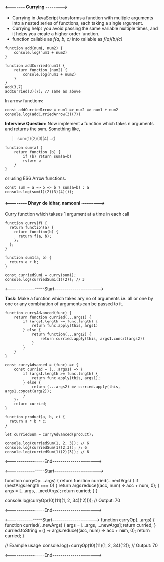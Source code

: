 
####    <------- Currying -------->
* Currying in JavaScript transforms a function with multiple arguments into a nested series of functions, each taking a single argument.
* Currying helps you avoid passing the same variable multiple times, and it helps you create a higher order function.
* function callable as *f(a, b, c)* into callable as *f(a)(b)(c)*.

```
function add(num1, num2) {
    console.log(num1 + num2)
}

function addCurried(num1) {
    return function (num2) {
        console.log(num1 + num2)
    }
}
add(3,7)
addCurried(3)(7); // same as above
```

In arrow functions:
```
const addCurriedArrow = num1 => num2 => num1 + num2
console.log(addCurriedArrow(3)(7))
```
**Interview Question:** Now implement a function which takes n arguments and returns the sum. Something like, 

>sum(1)(2)(3)(4)...()

    function sum(a) {
        return function (b) {
            if (b) return sum(a+b)
            return a
        }
    }

or using ES6 Arrow functions.

    const sum = a => b => b ? sum(a+b) : a
    console.log(sum(1)(2)(3)(4)());


#### <-------- Dhayn de idhar, namooni --------->


Curry function which takses 1 argument at a time in each call
```
function curry(f) {
  return function(a) {
    return function(b) {
      return f(a, b);
    };
  };
}

function sum1(a, b) {
  return a + b;
}

const curriedSum1 = curry(sum1);
console.log(curriedSum1(1)(2)); // 3
```

<-----------------Start---------------------->

**Task:** Make a function which takes any no of arguments i.e. all or one by one or any combination of arguments can be passed to it.

```
function curryAdvanced(func) {
    return function curried(...args1) {
        if (args1.length >= func.length) {
            return func.apply(this, args1)
        } else {
            return function(...args2) {
                return curried.apply(this, args1.concat(args2))
            }
        }
    }
}

const curryAdvanced = (func) => {
    const curried = (...args1) => {
        if (args1.length >= func.length) {
            return func.apply(this, args1);
        } else {
            return (...args2) => curried.apply(this, args1.concat(args2));
        }
    };
    return curried;
}

function product(a, b, c) {
  return a * b * c;
}

let curriedSum = curryAdvanced(product);

console.log(curriedSum(1, 2, 3)); // 6
console.log(curriedSum(1)(2,3)); // 6
console.log(curriedSum(1)(2)(3)); // 6
```
<-----------------End---------------------->



<-----------------Start---------------------->

function curryOp(...args) {
    return function curried(...nextArgs) {
        if (nextArgs.length === 0) {
            return args.reduce((acc, num) => acc + num, 0);
        }
        args = [...args, ...nextArgs];
        return curried;
    }
}


console.log(curryOp(10)(11)(1, 2, 34)(12)()); // Output: 70

<-----------------End---------------------->

<----------------Start--------------------->
function curryOp(...args) {
    function curried(...newArgs) {
        args = [...args, ...newArgs];
        return curried;
    }
    curried.toString = () => args.reduce((acc, num) => acc + num, 0);
    return curried;
}

// Example usage:
console.log(+curryOp(10)(11)(1, 2, 34)(12)); // Output: 70

<-----------------End---------------------->
